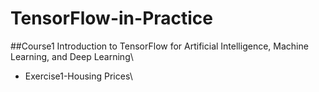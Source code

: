 # TensorFlow-in-Practice
##Course1 Introduction to TensorFlow for Artificial Intelligence, Machine Learning, and Deep Learning\
  - Exercise1-Housing Prices\
  
